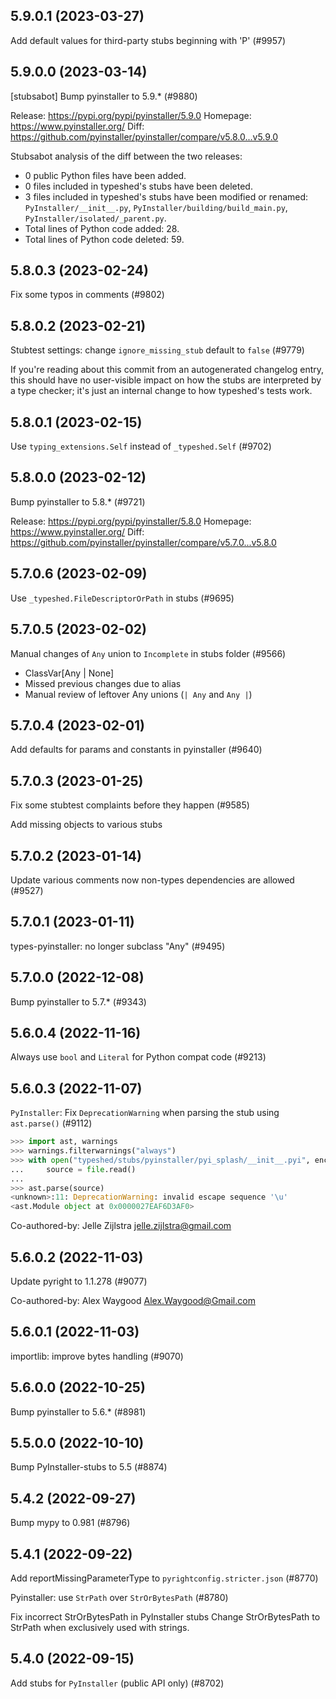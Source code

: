 ## 5.9.0.1 (2023-03-27)

Add default values for third-party stubs beginning with 'P' (#9957)

## 5.9.0.0 (2023-03-14)

[stubsabot] Bump pyinstaller to 5.9.* (#9880)

Release: https://pypi.org/pypi/pyinstaller/5.9.0
Homepage: https://www.pyinstaller.org/
Diff: https://github.com/pyinstaller/pyinstaller/compare/v5.8.0...v5.9.0

Stubsabot analysis of the diff between the two releases:
 - 0 public Python files have been added.
 - 0 files included in typeshed's stubs have been deleted.
 - 3 files included in typeshed's stubs have been modified or renamed: `PyInstaller/__init__.py`, `PyInstaller/building/build_main.py`, `PyInstaller/isolated/_parent.py`.
 - Total lines of Python code added: 28.
 - Total lines of Python code deleted: 59.

## 5.8.0.3 (2023-02-24)

Fix some typos in comments (#9802)

## 5.8.0.2 (2023-02-21)

Stubtest settings: change `ignore_missing_stub` default to `false` (#9779)

If you're reading about this commit from an autogenerated changelog entry, this should have no user-visible impact on how the stubs are interpreted by a type checker; it's just an internal change to how typeshed's tests work.

## 5.8.0.1 (2023-02-15)

Use `typing_extensions.Self` instead of `_typeshed.Self` (#9702)

## 5.8.0.0 (2023-02-12)

Bump pyinstaller to 5.8.* (#9721)

Release: https://pypi.org/pypi/pyinstaller/5.8.0
Homepage: https://www.pyinstaller.org/
Diff: https://github.com/pyinstaller/pyinstaller/compare/v5.7.0...v5.8.0

## 5.7.0.6 (2023-02-09)

Use `_typeshed.FileDescriptorOrPath` in stubs (#9695)

## 5.7.0.5 (2023-02-02)

Manual changes of `Any` union to `Incomplete` in stubs folder (#9566)

- ClassVar[Any | None]
- Missed previous changes due to alias
- Manual review of leftover Any unions (`| Any` and `Any |`)

## 5.7.0.4 (2023-02-01)

Add defaults for params and constants in pyinstaller (#9640)

## 5.7.0.3 (2023-01-25)

Fix some stubtest complaints before they happen (#9585)

Add missing objects to various stubs

## 5.7.0.2 (2023-01-14)

Update various comments now non-types dependencies are allowed (#9527)

## 5.7.0.1 (2023-01-11)

types-pyinstaller: no longer subclass "Any" (#9495)

## 5.7.0.0 (2022-12-08)

Bump pyinstaller to 5.7.* (#9343)

## 5.6.0.4 (2022-11-16)

Always use `bool` and `Literal` for Python compat code (#9213)

## 5.6.0.3 (2022-11-07)

`PyInstaller`: Fix `DeprecationWarning` when parsing the stub using `ast.parse()` (#9112)

```python
>>> import ast, warnings
>>> warnings.filterwarnings("always")
>>> with open("typeshed/stubs/pyinstaller/pyi_splash/__init__.pyi", encoding="utf-8") as file:
...     source = file.read()
...
>>> ast.parse(source)
<unknown>:11: DeprecationWarning: invalid escape sequence '\u'
<ast.Module object at 0x0000027EAF6D3AF0>
```

Co-authored-by: Jelle Zijlstra <jelle.zijlstra@gmail.com>

## 5.6.0.2 (2022-11-03)

Update pyright to 1.1.278 (#9077)

Co-authored-by: Alex Waygood <Alex.Waygood@Gmail.com>

## 5.6.0.1 (2022-11-03)

importlib: improve bytes handling (#9070)

## 5.6.0.0 (2022-10-25)

Bump pyinstaller to 5.6.* (#8981)

## 5.5.0.0 (2022-10-10)

Bump PyInstaller-stubs to 5.5 (#8874)

## 5.4.2 (2022-09-27)

Bump mypy to 0.981 (#8796)

## 5.4.1 (2022-09-22)

Add reportMissingParameterType to `pyrightconfig.stricter.json` (#8770)

Pyinstaller: use `StrPath` over `StrOrBytesPath` (#8780)

Fix incorrect StrOrBytesPath in PyInstaller stubs
Change StrOrBytesPath to StrPath when exclusively used with strings.

## 5.4.0 (2022-09-15)

Add stubs for `PyInstaller` (public API only) (#8702)


